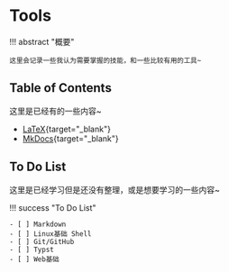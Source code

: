 <style>
h1, h2, h3, h4, h5, h6 {
    counter-reset: none !important;
}

h2::before,
h3::before,
h4::before,
h5::before,
h6::before {
    content: none !important;
    margin-right: 0 !important;
}
</style>

# Tools

!!! abstract "概要"

    这里会记录一些我认为需要掌握的技能，和一些比较有用的工具~

## Table of Contents

这里是已经有的一些内容~

- [LaTeX](./LaTeX.md){target="_blank"}
- [MkDocs](./mkdocs.md){target="_blank"}

## To Do List

这里是已经学习但是还没有整理，或是想要学习的一些内容~

!!! success "To Do List"

    - [ ] Markdown
    - [ ] Linux基础 Shell
    - [ ] Git/GitHub
    - [ ] Typst
    - [ ] Web基础